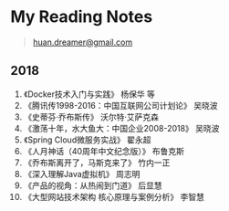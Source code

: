 # My Reading Notes

> huan.dreamer@gmail.com

## 2018

1. 《Docker技术入门与实践》 杨保华  等
2. 《腾讯传1998-2016：中国互联网公司计划论》 吴晓波
3. 《史蒂芬·乔布斯传》 沃尔特·艾萨克森
4. 《激荡十年，水大鱼大：中国企业2008-2018》 吴晓波
5. 《Spring Cloud微服务实战》 翟永超
6. 《人月神话（40周年中文纪念版）》 布鲁克斯
7. 《乔布斯离开了，马斯克来了》 竹内一正
8. 《深入理解Java虚拟机》 周志明
9. 《产品的视角：从热闹到门道》 后显慧
10.  《大型网站技术架构 核心原理与案例分析》 李智慧